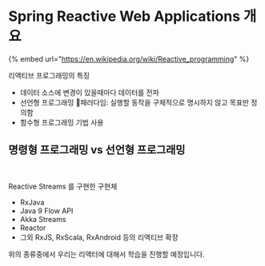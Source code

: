 # Spring Reactive Web Applications 개요



{% embed url="https://en.wikipedia.org/wiki/Reactive_programming" %}

리액티브 프로그래밍의 특징

* 데이터 소스에 변경이 있을때마다 데이터를 전파
* 선언형 프로그래밍 패러다임: 실행할 동작을 구체적으로 명시하지 않고 목표만 정의함
* 함수형 프로그래밍 기법 사용



## 명령형 프로그래밍 vs 선언형 프로그래밍

<figure><img src="../../.gitbook/assets/스크린샷 2024-03-03 오후 7.48.25.png" alt=""><figcaption></figcaption></figure>

Reactive Streams 를 구현한 구현체

* RxJava
* Java 9 Flow API
* Akka Streams
* Reactor
* 그외 RxJS, RxScala, RxAndroid 등의 리액티브 확장



위의 종류중에서 우리는 리액터에 대해서 학습을 진행할 예정입니다.

